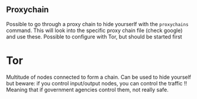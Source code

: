 
## Proxychain

Possible to go through a proxy chain to hide yourserlf with the `proxychains` command.
This will look into the specific proxy chain file (check google) and use these.
Possible to configure with Tor, but should be started first

# Tor

Multitude of nodes connected to form a chain. Can be used to hide yourself but beware: if you control input/output nodes, you can control the traffic !! Meaning that if government agencies control them, not really safe.